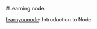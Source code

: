 #Learning node.

[learnyounode](https://github.com/workshopper/learnyounode): Introduction to
    Node
